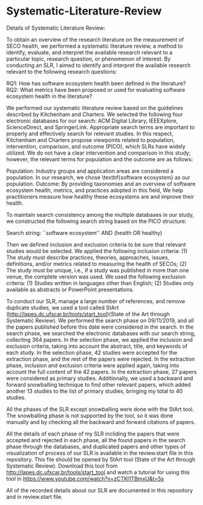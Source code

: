 # Systematic-Literature-Review
Details of Systematic Literature Review:

To obtain an overview of the research literature on the measurement of SECO health, we performed a systematic literature review, a method to identify, evaluate, and interpret the available research relevant to a particular topic, research question, or phenomenon of interest. By conducting an SLR, I aimed to identify and interpret the available research relevant to the following research questions:

RQ1: How has software ecosystem health been defined in the literature?
RQ2: What metrics have been proposed or used for evaluating software ecosystem health in the literature?

We performed our systematic literature review based on the guidelines described by Kitchenham and Charters. We selected the following four electronic databases for our search: ACM Digital Library, IEEEXplore, ScienceDirect, and SpringerLink. Appropriate search terms are important to properly and effectively search for relevant studies. In this respect, Kitchenham and Charters propose viewpoints related to population, intervention, comparison, and outcome (PICO), which SLRs have widely utilized. We do not have a clear intervention and comparison in this study; however, the relevant terms for population and the outcome are as follows:

Population: Industry groups and application areas are considered a population. In our research, we chose \textbf{software ecosystem} as our population.
Outcome: By providing taxonomies and an overview of software ecosystem health, metrics, and practices adopted in this field,
We help practitioners measure how healthy these ecosystems are and improve their health.

To maintain search consistency among the multiple databases in our study, we constructed the following search string based on the PICO structure:

Search string: ``software ecosystem'' AND (health OR healthy)

Then we defined inclusion and exclusion criteria to be sure that relevant studies would be selected. We applied the following inclusion criteria: (1) The study must describe practices, theories, approaches, issues, definitions, and/or metrics related to measuring the health of SECOs; (2) The study must be unique, i.e., if a study was published in more than one venue, the complete version was used. We used the following exclusion criteria: (1) Studies written in languages other than English; (2) Studies only available as abstracts or PowerPoint presentations.

To conduct our SLR, manage a large number of references, and remove duplicate studies, we used a tool called StArt (http://lapes.dc.ufscar.br/tools/start_tool)(State of the Art through Systematic Review). We performed the search phase on 09/11/2019, and all the papers published before this date were considered in the search. In the search phase, we searched the electronic databases with our search string, collecting 364 papers. In the selection phase, we applied the inclusion and exclusion criteria, taking into account the abstract, title, and keywords of each study. In the selection phase, 42 studies were accepted for the extraction phase, and the rest of the papers were rejected. In the extraction phase, inclusion and exclusion criteria were applied again, taking into account the full content of the 42 papers. In the extraction phase, 27 papers were considered as primary studies. Additionally, we used a backward and forward snowballing technique to find other relevant papers, which added another 13 studies to the list of primary studies, bringing my total to 40 studies. 

All the phases of the SLR except snowballing were done with the StArt tool. The snowballing phase is not supported by the tool, so it was done manually and by checking all the backward and forward citations of papers. 

All the details of each phase of my SLR incliding the papers that were accepted and rejected in each phase, all the found papers in the search phase through the databases, and duplicated papers and other types of visualization of process of our SLR is available in the review.start file in this repository. This file should be opened by StArt tool (State of the Art through Systematic Review). Download this tool from http://lapes.dc.ufscar.br/tools/start_tool and watch a tutorial for using this tool in https://www.youtube.com/watch?v=zCTKl1TBmxU&t=5s

All of the recorded details about our SLR are documented in this repository and in review.start file.
